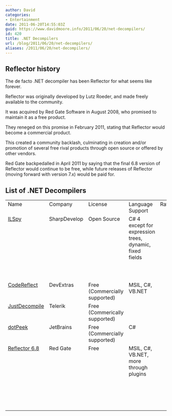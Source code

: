 ```yaml
---
author: David
categories:
- Entertainment
date: 2011-06-20T14:55:03Z
guid: https://www.davidmoore.info/2011/06/20/net-decompilers/
id: 420
title: .NET Decompilers
url: /blog/2011/06/20/net-decompilers/
aliases: /2011/06/20/net-decompilers/
---
```


## Reflector history

The de facto .NET decompiler has been Reflector for what seems like forever.

Reflector was originally developed by Lutz Roeder, and made freely available to the community.

It was acquired by Red Gate Software in August 2008, who promised to maintain it as a free product.

They reneged on this promise in February 2011, stating that Reflector would become a commercial product.

This created a community backlash, culminating in creation and/or promotion of several free rival products through open source or offered by other vendors.

Red Gate backpedalled in April 2011 by saying that the final 6.8 version of Reflector would continue to be free, while future releases of Reflector (moving forward with version 7.x) would be paid for.

## List of .NET Decompilers

<table border="0" cellspacing="2" cellpadding="2" width="860">
  <tr>
    <td valign="top" width="116">
      Name
    </td>
    <td valign="top" width="109">
      Company
    </td>
    <td valign="top" width="115">
      License
    </td>
    <td valign="top" width="93">
      Language Support
    </td>
    <td valign="top" width="83">
      Rating
    </td>
    <td valign="top" width="328">
      Comments
    </td>
  </tr>
  <tr>
    <td valign="top" width="126">
      <a href="https://wiki.sharpdevelop.net/ilspy.ashx">ILSpy</a>
    </td>
    <td valign="top" width="119">
      SharpDevelop
    </td>
    <td valign="top" width="125">
      Open Source
    </td>
    <td valign="top" width="102">
      C# 4 except for expression trees, dynamic, fixed fields
    </td>
    <td valign="top" width="81">
      &nbsp;
    </td>
    <td valign="top" width="312">
      ILSpy development was started directly as a result of Red Gate’s announcement that Reflector would be paid for.
    </td>
  </tr>
  <tr>
    <td valign="top" width="131">
      <a href="https://www.devextras.com/decompiler/">CodeReflect</a>
    </td>
    <td valign="top" width="123">
      DevExtras
    </td>
    <td valign="top" width="129">
      Free (Commercially supported)
    </td>
    <td valign="top" width="107">
      MSIL, C#, VB.NET
    </td>
    <td valign="top" width="81">
      &nbsp;
    </td>
    <td valign="top" width="306">
      &nbsp;
    </td>
  </tr>
  <tr>
    <td valign="top" width="133">
      <a href="https://www.telerik.com/products/decompiling.aspx">JustDecompile</a>
    </td>
    <td valign="top" width="125">
      Telerik
    </td>
    <td valign="top" width="131">
      Free (Commerically supported)
    </td>
    <td valign="top" width="109">
      &nbsp;
    </td>
    <td valign="top" width="80">
      &nbsp;
    </td>
    <td valign="top" width="300">
      &nbsp;
    </td>
  </tr>
  <tr>
    <td valign="top" width="138">
      <a href="https://www.jetbrains.com/decompiler/">dotPeek</a>
    </td>
    <td valign="top" width="125">
      JetBrains
    </td>
    <td valign="top" width="131">
      Free (Commercially supported)
    </td>
    <td valign="top" width="109">
      C#
    </td>
    <td valign="top" width="80">
      &nbsp;
    </td>
    <td valign="top" width="298">
      &nbsp;
    </td>
  </tr>
  <tr>
    <td valign="top" width="140">
      <a href="https://www.red-gate.com/MessageBoard/viewtopic.php?t=13307">Reflector 6.8</a>
    </td>
    <td valign="top" width="125">
      Red Gate
    </td>
    <td valign="top" width="131">
      Free
    </td>
    <td valign="top" width="109">
      MSIL, C#, VB.NET, more through plugins
    </td>
    <td valign="top" width="80">
      &nbsp;
    </td>
    <td valign="top" width="298">
      Any future versions (7.x) are paid for. You need to be an existing Reflector user, and allow your Reflector to update to version 6.8.
    </td>
  </tr>
</table>
